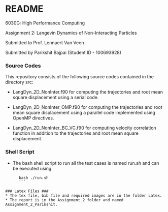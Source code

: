 # README #

6030G: High Performance Computing

Assignment 2: Langevin Dynamics of Non-Interacting Particles 

Submitted to Prof. Lennaert Van Veen

Submitted by Parikshit Bajpai (Student ID - 100693928)


### Source Codes ###

This repository consists of the following source codes contained in the directory src:

* LangDyn_2D_NonInter.f90 for computing the trajectories and root mean square displacement using a serial code. 

* LangDyn_2D_NonInter_OMP.f90 for computing the trajectories and root mean square displacement using a parallel code implemented using OpenMP directives.

* LangDyn_2D_NonInter_BC_VC.f90 for computing velocity correlation function in addition to the trajectories and root mean square displacement.

### Shell Script ###

* The bash shell script to run all the test cases is named run.sh and can be executed using
```
	  bash ./run.sh
	  ```

### Latex Files ###
* The tex file, bib file and required images are in the folder Latex.
* The report is in the Assignment_2 folder and named Assignment_2_Parikshit.